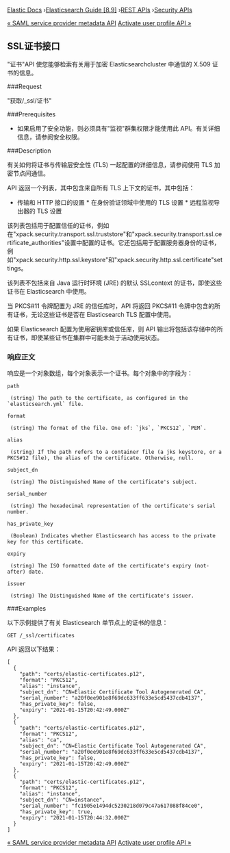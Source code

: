 

[Elastic Docs](/guide/) ›[Elasticsearch Guide [8.9]](index.md) ›[REST
APIs](rest-apis.md) ›[Security APIs](security-api.md)

[« SAML service provider metadata API](security-api-saml-sp-metadata.md)
[Activate user profile API »](security-api-activate-user-profile.md)

## SSL证书接口

"证书"API 使您能够检索有关用于加密 Elasticsearchcluster 中通信的 X.509 证书的信息。

###Request

"获取/_ssl/证书"

###Prerequisites

* 如果启用了安全功能，则必须具有"监视"群集权限才能使用此 API。有关详细信息，请参阅安全权限。

###Description

有关如何将证书与传输层安全性 (TLS) 一起配置的详细信息，请参阅使用 TLS 加密节点间通信。

API 返回一个列表，其中包含来自所有 TLS 上下文的证书，其中包括：

* 传输和 HTTP 接口的设置 * 在身份验证领域中使用的 TLS 设置 * 远程监视导出器的 TLS 设置

该列表包括用于配置信任的证书，例如在"xpack.security.transport.ssl.truststore"和"xpack.security.transport.ssl.certificate_authorities"设置中配置的证书。它还包括用于配置服务器身份的证书，例如"xpack.security.http.ssl.keystore"和"xpack.security.http.ssl.certificate"settings。

该列表不包括来自 Java 运行时环境 (JRE) 的默认 SSLcontext 的证书，即使这些证书在 Elasticsearch 中使用。

当 PKCS#11 令牌配置为 JRE 的信任库时，API 将返回 PKCS#11 令牌中包含的所有证书，无论这些证书是否在 Elasticsearch TLS 配置中使用。

如果 Elasticsearch 配置为使用密钥库或信任库，则 API 输出将包括该存储中的所有证书，即使某些证书在集群中可能未处于活动使用状态。

### 响应正文

响应是一个对象数组，每个对象表示一个证书。每个对象中的字段为：

`path`

     (string) The path to the certificate, as configured in the `elasticsearch.yml` file. 
`format`

     (string) The format of the file. One of: `jks`, `PKCS12`, `PEM`. 
`alias`

     (string) If the path refers to a container file (a jks keystore, or a PKCS#12 file), the alias of the certificate. Otherwise, null. 
`subject_dn`

     (string) The Distinguished Name of the certificate's subject. 
`serial_number`

     (string) The hexadecimal representation of the certificate's serial number. 
`has_private_key`

     (Boolean) Indicates whether Elasticsearch has access to the private key for this certificate. 
`expiry`

     (string) The ISO formatted date of the certificate's expiry (not-after) date. 
`issuer`

     (string) The Distinguished Name of the certificate's issuer. 

###Examples

以下示例提供了有关 Elasticsearch 单节点上的证书的信息：

    
    
    GET /_ssl/certificates

API 返回以下结果：

    
    
    [
      {
        "path": "certs/elastic-certificates.p12",
        "format": "PKCS12",
        "alias": "instance",
        "subject_dn": "CN=Elastic Certificate Tool Autogenerated CA",
        "serial_number": "a20f0ee901e8f69dc633ff633e5cd5437cdb4137",
        "has_private_key": false,
        "expiry": "2021-01-15T20:42:49.000Z"
      },
      {
        "path": "certs/elastic-certificates.p12",
        "format": "PKCS12",
        "alias": "ca",
        "subject_dn": "CN=Elastic Certificate Tool Autogenerated CA",
        "serial_number": "a20f0ee901e8f69dc633ff633e5cd5437cdb4137",
        "has_private_key": false,
        "expiry": "2021-01-15T20:42:49.000Z"
      },
      {
        "path": "certs/elastic-certificates.p12",
        "format": "PKCS12",
        "alias": "instance",
        "subject_dn": "CN=instance",
        "serial_number": "fc1905e1494dc5230218d079c47a617088f84ce0",
        "has_private_key": true,
        "expiry": "2021-01-15T20:44:32.000Z"
      }
    ]

[« SAML service provider metadata API](security-api-saml-sp-metadata.md)
[Activate user profile API »](security-api-activate-user-profile.md)
